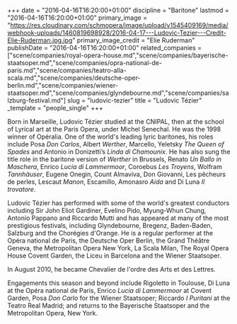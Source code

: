 +++
date = "2016-04-16T16:20:00+01:00"
discipline = "Baritone"
lastmod = "2016-04-16T16:20:00+01:00"
primary_image = "https://res.cloudinary.com/schmopera/image/upload/v1545409169/media/webhook-uploads/1460819698928/2016-04-17---Ludovic-Tezier---Credit-Elie-Ruderman.jpg.jpg"
primary_image_credit = "Elie Ruderman"
publishDate = "2016-04-16T16:20:00+01:00"
related_companies = ["scene/companies/royal-opera-house.md","scene/companies/bayerische-staatsoper.md","scene/companies/opra-national-de-paris.md","scene/companies/teatro-alla-scala.md","scene/companies/deutsche-oper-berlin.md","scene/companies/wiener-staatsoper.md","scene/companies/glyndebourne.md","scene/companies/salzburg-festival.md"]
slug = "ludovic-tezier"
title = "Ludovic Tézier"
_template = "people_single"
+++

Born in Marseille, Ludovic Tézier studied at the CNIPAL, then at the school of Lyrical art at the Paris Opera, under Michel Senechal. He was the 1998 winner of Opéralia. One of the world's leading lyric baritones, his roles include Posa *Don Carlos*, Albert *Werther*, Marcello, Yeletsky *The Queen of Spades* and Antonio in Donizetti’s *Linda di Chamounix*. He has also sung the title role in the baritone version of *Werther* in Brussels, Renato *Un Ballo in Maschera*, Enrico *Lucia di Lammermoor*, Coroebus *Les Troyens*, Wolfram *Tannhäuser*, Eugene Onegin, Count Almaviva, Don Giovanni, Les pêcheurs de perles, Lescaut *Manon*, Escamillo, Amonasro *Aida* and Di Luna *Il trovatore*. 

Ludovic Tézier has performed with some of the world's greatest conductors including Sir John Eliot Gardiner, Evelino Pido, Myung-Whun Chung, Antonio Pappano and Riccardo Mutti and has appeared at many of the most prestigious festivals, including Glyndebourne, Bregenz, Baden-Baden, Salzburg and the Chorégies d'Orange. He is a regular performer at the Opéra national de Paris, the Deutsche Oper Berlin, the Grand Théâtre Geneva, the Metropolitan Opera New York, La Scala Milan, The Royal Opera House Covent Garden, the Liceu in Barcelona and the Wiener Staatsoper.

In August 2010, he became Chevalier de l'ordre des Arts et des Lettres. 

Engagements this season and beyond include Rigoletto in Toulouse, Di Luna at the Opéra national de Paris, Enrico *Lucia di Lammermoor* at Covent Garden, Posa *Don Carlo* for the Wiener Staatsoper; Riccardo *I Puritani* at the Teatro Real Madrid; and returns to the Bayerische Staatsoper and the Metropolitan Opera, New York.
